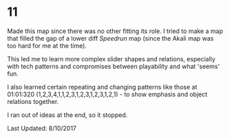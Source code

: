 # 11
Made this map since there was no other fitting its role.  I tried to make a map that filled the gap of a lower diff *Speedrun* map (since the Akali map was too hard for me at the time).

This led me to learn more complex slider shapes and relations, especially with tech patterns and compromises between playability and what 'seems' fun.

I also learned certain repeating and changing patterns like those at 01:01:320 (1,2,3,4,1,1,2,3,1,2,3,1,2,3,1,2,1) - to show emphasis and object relations together.

I ran out of ideas at the end, so it stopped.

Last Updated: 8/10/2017
